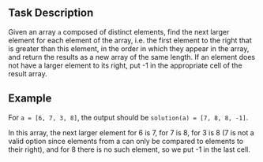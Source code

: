 ## Task Description

Given an array `a` composed of distinct elements, find the next larger element for each element of the array, i.e. the first element to the right that is greater than this element, in the order in which they appear in the array, and return the results as a new array of the same length. If an element does not have a larger element to its right, put -1 in the appropriate cell of the result array.

## Example

For `a = [6, 7, 3, 8]`, the output should be `solution(a) = [7, 8, 8, -1]`.

In this array, the next larger element for 6 is 7, for 7 is 8, for 3 is 8 (7 is not a valid option since elements from a can only be compared to elements to their right), and for 8 there is no such element, so we put -1 in the last cell.